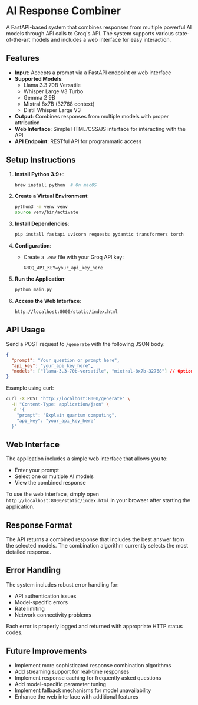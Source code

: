 # AI Response Combiner

A FastAPI-based system that combines responses from multiple powerful AI models through API calls to Groq's API. The system supports various state-of-the-art models and includes a web interface for easy interaction.

## Features

- **Input**: Accepts a prompt via a FastAPI endpoint or web interface
- **Supported Models**:
  - Llama 3.3 70B Versatile
  - Whisper Large V3 Turbo
  - Gemma 2 9B
  - Mixtral 8x7B (32768 context)
  - Distil Whisper Large V3
- **Output**: Combines responses from multiple models with proper attribution
- **Web Interface**: Simple HTML/CSS/JS interface for interacting with the API
- **API Endpoint**: RESTful API for programmatic access

## Setup Instructions

1. **Install Python 3.9+**:

   ```bash
   brew install python  # On macOS
   ```

2. **Create a Virtual Environment**:

   ```bash
   python3 -m venv venv
   source venv/bin/activate
   ```

3. **Install Dependencies**:

   ```bash
   pip install fastapi uvicorn requests pydantic transformers torch
   ```

4. **Configuration**:

   - Create a `.env` file with your Groq API key:
     ```
     GROQ_API_KEY=your_api_key_here
     ```

5. **Run the Application**:

   ```bash
   python main.py
   ```

6. **Access the Web Interface**:
   ```
   http://localhost:8000/static/index.html
   ```

## API Usage

Send a POST request to `/generate` with the following JSON body:

```json
{
  "prompt": "Your question or prompt here",
  "api_key": "your_api_key_here",
  "models": ["llama-3.3-70b-versatile", "mixtral-8x7b-32768"] // Optional - will use default models if not specified
}
```

Example using curl:

```bash
curl -X POST "http://localhost:8000/generate" \
  -H "Content-Type: application/json" \
  -d '{
    "prompt": "Explain quantum computing",
    "api_key": "your_api_key_here"
  }'
```

## Web Interface

The application includes a simple web interface that allows you to:

- Enter your prompt
- Select one or multiple AI models
- View the combined response

To use the web interface, simply open `http://localhost:8000/static/index.html` in your browser after starting the application.

## Response Format

The API returns a combined response that includes the best answer from the selected models. The combination algorithm currently selects the most detailed response.

## Error Handling

The system includes robust error handling for:

- API authentication issues
- Model-specific errors
- Rate limiting
- Network connectivity problems

Each error is properly logged and returned with appropriate HTTP status codes.

## Future Improvements

- Implement more sophisticated response combination algorithms
- Add streaming support for real-time responses
- Implement response caching for frequently asked questions
- Add model-specific parameter tuning
- Implement fallback mechanisms for model unavailability
- Enhance the web interface with additional features
